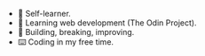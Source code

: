 - 👀 Self-learner.
- 🌱 Learning web development (The Odin Project).  
- 🚀 Building, breaking, improving.  
- ⌨️ Coding in my free time.
<!---
huanillo/huanillo is a ✨ special ✨ repository because its `README.md` (this file) appears on your GitHub profile.
You can click the Preview link to take a look at your changes.
--->
